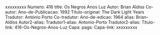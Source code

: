 xxxxxxxxx
Numero: 416
title: Os Negros Anos Luz
Autor: Brian Aldiss
Co-autor: 
Ano-de-Publicacao: 1992
Titulo-original: The Dark Light Years
Tradutor: António Porto
Co-tradutor: 
Ano-de-edicao: 1964
alias: Brian-Aldiss
Autor2-alias: 
Tradutor1-alias: Antonio-Porto
Tradutor2-alias: 
Titulo-link: 416-Os-Negros-Anos-Luz
Capa: 
pags: 
Capa-link: 
xxxxxxxxx